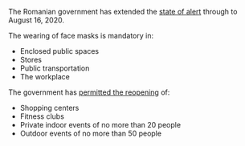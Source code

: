 The Romanian government has extended the [state of alert](https://www.garda.com/crisis24/news-alerts/360996/romania-authorities-extend-state-of-alert-through-august-16-update-10) through to August 16, 2020.

The wearing of face masks is mandatory in:

- Enclosed public spaces
- Stores
- Public transportation
- The workplace

The government has [permitted the reopening](https://www.garda.com/crisis24/news-alerts/355876/romania-authorities-postpone-relaxing-of-some-covid-19-restrictions-june-30-update-9) of:

- Shopping centers
- Fitness clubs
- Private indoor events of no more than 20 people
- Outdoor events of no more than 50 people
